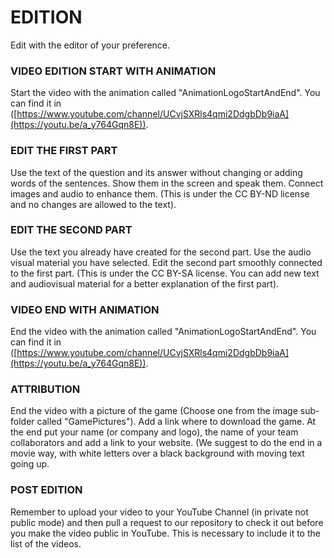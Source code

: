 # EDITION
Edit with the editor of your preference.

### VIDEO EDITION START WITH ANIMATION
Start the video with the animation called "AnimationLogoStartAndEnd". You can find it in ([https://www.youtube.com/channel/UCvjSXRls4qmi2DdgbDb9iaA](https://youtu.be/a_y764Gqn8E)). 

### EDIT THE FIRST PART
Use the text of the question and its answer without changing or adding words of the sentences. Show them in the screen and speak them. Connect images and audio to enhance them. (This is under the CC BY-ND license and no changes are allowed to the text).

### EDIT THE SECOND PART
Use the text you already have created for the second part. Use the audio visual material you have selected. Edit the second part smoothly connected to the first part. (This is under the CC BY-SA license. You can add new text and audiovisual material for a better explanation of the first part).

### VIDEO END WITH ANIMATION
End the video with the animation called "AnimationLogoStartAndEnd". You can find it in ([https://www.youtube.com/channel/UCvjSXRls4qmi2DdgbDb9iaA](https://youtu.be/a_y764Gqn8E)). 

### ATTRIBUTION
End the video with a picture of the game (Choose one from the image sub-folder called "GamePictures"). Add a link where to download the game. At the end put your name (or company and logo), the name of your team collaborators and add a link to your website. (We suggest to do the end in a movie way, with white letters over a black background with moving text going up. 

### POST EDITION
Remember to upload your video to your YouTube Channel (in private not public mode) and then pull a request to our repository to check it out before you make the video public in YouTube. This is necessary to include it to the list of the videos.
